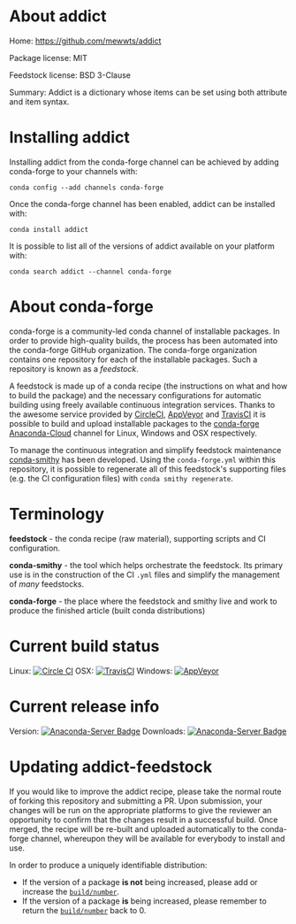 About addict
============

Home: https://github.com/mewwts/addict

Package license: MIT

Feedstock license: BSD 3-Clause

Summary: Addict is a dictionary whose items can be set using both attribute and item syntax.



Installing addict
=================

Installing addict from the conda-forge channel can be achieved by adding conda-forge to your channels with:

```
conda config --add channels conda-forge
```

Once the conda-forge channel has been enabled, addict can be installed with:

```
conda install addict
```

It is possible to list all of the versions of addict available on your platform with:

```
conda search addict --channel conda-forge
```


About conda-forge
=================

conda-forge is a community-led conda channel of installable packages.
In order to provide high-quality builds, the process has been automated into the
conda-forge GitHub organization. The conda-forge organization contains one repository
for each of the installable packages. Such a repository is known as a *feedstock*.

A feedstock is made up of a conda recipe (the instructions on what and how to build
the package) and the necessary configurations for automatic building using freely
available continuous integration services. Thanks to the awesome service provided by
[CircleCI](https://circleci.com/), [AppVeyor](http://www.appveyor.com/)
and [TravisCI](https://travis-ci.org/) it is possible to build and upload installable
packages to the [conda-forge](https://anaconda.org/conda-forge)
[Anaconda-Cloud](http://docs.anaconda.org/) channel for Linux, Windows and OSX respectively.

To manage the continuous integration and simplify feedstock maintenance
[conda-smithy](http://github.com/conda-forge/conda-smithy) has been developed.
Using the ``conda-forge.yml`` within this repository, it is possible to regenerate all of
this feedstock's supporting files (e.g. the CI configuration files) with ``conda smithy regenerate``.


Terminology
===========

**feedstock** - the conda recipe (raw material), supporting scripts and CI configuration.

**conda-smithy** - the tool which helps orchestrate the feedstock.
                   Its primary use is in the construction of the CI ``.yml`` files
                   and simplify the management of *many* feedstocks.

**conda-forge** - the place where the feedstock and smithy live and work to
                  produce the finished article (built conda distributions)

Current build status
====================

Linux: [![Circle CI](https://circleci.com/gh/conda-forge/addict-feedstock.svg?style=svg)](https://circleci.com/gh/conda-forge/addict-feedstock)
OSX: [![TravisCI](https://travis-ci.org/conda-forge/addict-feedstock.svg?branch=master)](https://travis-ci.org/conda-forge/addict-feedstock)
Windows: [![AppVeyor](https://ci.appveyor.com/api/projects/status/github/conda-forge/addict-feedstock?svg=True)](https://ci.appveyor.com/project/conda-forge/addict-feedstock/branch/master)

Current release info
====================
Version: [![Anaconda-Server Badge](https://anaconda.org/conda-forge/addict/badges/version.svg)](https://anaconda.org/conda-forge/addict)
Downloads: [![Anaconda-Server Badge](https://anaconda.org/conda-forge/addict/badges/downloads.svg)](https://anaconda.org/conda-forge/addict)


Updating addict-feedstock
=========================

If you would like to improve the addict recipe, please take the normal
route of forking this repository and submitting a PR. Upon submission, your changes will
be run on the appropriate platforms to give the reviewer an opportunity to confirm that the
changes result in a successful build. Once merged, the recipe will be re-built and uploaded
automatically to the conda-forge channel, whereupon they will be available for everybody to
install and use.

In order to produce a uniquely identifiable distribution:
 * If the version of a package **is not** being increased, please add or increase
   the [``build/number``](http://conda.pydata.org/docs/building/meta-yaml.html#build-number-and-string).
 * If the version of a package **is** being increased, please remember to return
   the [``build/number``](http://conda.pydata.org/docs/building/meta-yaml.html#build-number-and-string)
   back to 0.
